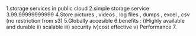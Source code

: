 1.storage services in public cloud
2.simple storage service
3.99.99999999999
4.Store pictures , videos , log files , dumps , excel , csv (no restriction from s3)
5.Globally accesible
6.benefits : i)Highly available and durable ii) scalable iii) security iv)cost effective v) Performance 7.
